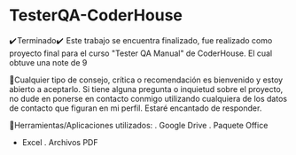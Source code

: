 # TesterQA-CoderHouse
✔️ Terminado✔️ 
Este trabajo se encuentra finalizado, fue realizado como proyecto final para el curso "Tester QA Manual" de CoderHouse. El cual obtuve una note de 9

📝Cualquier tipo de consejo, crítica o recomendación es bienvenido y estoy abierto a aceptarlo. Si tiene alguna pregunta o inquietud sobre el proyecto, no dude en ponerse en contacto conmigo utilizando cualquiera de los datos de contacto que figuran en mi perfil. Estaré encantado de responder.

🔧Herramientas/Aplicaciones utilizados:
. Google Drive
. Paquete Office
- Excel
. Archivos PDF
